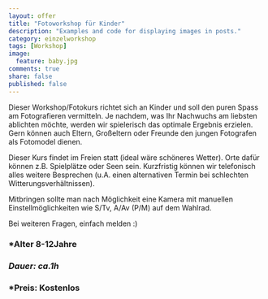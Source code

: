 ```yaml
---
layout: offer
title: "Fotoworkshop für Kinder"
description: "Examples and code for displaying images in posts."
category: einzelworkshop
tags: [Workshop]
image:
  feature: baby.jpg
comments: true
share: false
published: false
---
```



Dieser Workshop/Fotokurs richtet sich an Kinder und soll den puren Spass am Fotografieren vermitteln. Je nachdem, was Ihr Nachwuchs am liebsten ablichten möchte, werden wir spielerisch das optimale Ergebnis erzielen.
Gern können auch Eltern, Großeltern oder Freunde den jungen Fotografen als Fotomodel dienen. 

Dieser Kurs findet im Freien statt (ideal wäre schöneres Wetter). Orte dafür können z.B. Spielplätze oder Seen sein. Kurzfristig können wir telefonisch alles weitere Besprechen (u.A. einen alternativen Termin bei schlechten Witterungsverhältnissen).

Mitbringen sollte man nach Möglichkeit eine Kamera mit manuellen Einstellmöglichkeiten wie S/Tv, A/Av (P/M) auf dem Wahlrad. 

Bei weiteren Fragen, einfach melden :)

### *Alter 8-12Jahre

### *Dauer: ca.1h*

### *Preis: Kostenlos